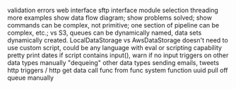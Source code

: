 validation errors
web interface
sftp interface
module selection
threading
more examples
show data flow diagram; show problems solved; show commands can be complex, not primitive; one section of pipeline can be complex, etc.; vs S3, queues can be dynamically named, data sets dynamically created.  LocalDataStorage vs AwsDataStorage
doesn't need to use custom script, could be any language with eval or scripting capability
pretty print dates
if script contains input(), warn if no input
triggers on other data types
  manually "dequeing" other data types
sending emails, tweets
http triggers / http get data
call func from func
system function uuid
pull off queue manually
